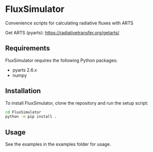 # FluxSimulator

Convenience scripts for calculating radiative fluxes with ARTS

Get ARTS (pyarts): https://radiativetransfer.org/getarts/

## Requirements

FluxSimulator requires the following Python packages:

- pyarts 2.6.x
- numpy

## Installation

To install FluxSimulator, clone the repository and run the setup script:

```bash
cd FluxSimulator
python -m pip install .
```

## Usage

See the examples in the examples folder for usage.

